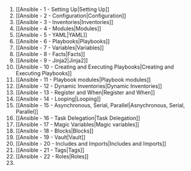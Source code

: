 1. [[Ansible - 1 - Setting Up|Setting Up]]
2. [[Ansible - 2 - Configuration|Configuration]]
3. [[Ansible - 3 - Inventories|Inventories]]
4. [[Ansible - 4 - Modules|Modules]]
5. [[Ansible - 5 - YAML|YAML]]
6. [[Ansible - 6 - Playbooks|Playbooks]]
7. [[Ansible - 7 - Variables|Variables]]
8. [[Ansible - 8 - Facts|Facts]]
9. [[Ansible - 9 - Jinja2|Jinja2]]
10. [[Ansible - 10 - Creating and Executing Playbooks|Creating and Executing Playbooks]]
11. [[Ansible - 11 - Playbook modules|Playbook modules]]
12. [[Ansible - 12 - Dynamic Inventories|Dynamic Inventories]]
13. [[Ansible - 13 - Register and When|Register and When]]
14. [[Ansible - 14 - Looping|Looping]]
15. [[Ansible - 15 - Asynchronous, Serial, Parallel|Asnychronous, Serial, Parallel]]
16. [[Ansible - 16 - Task Delegation|Task Delegation]]
17.  [[Ansible - 17 - Magic Variables|Magic variables]]
18. [[Ansible - 18 - Blocks|Blocks]]
19. [[Ansible - 19 - Vault|Vault]]
20. [[Ansible - 20 - Includes and Imports|Includes and Imports]]
21. [[Ansible - 21 - Tags|Tags]]
22. [[Ansible - 22 - Roles|Roles]]
23. 